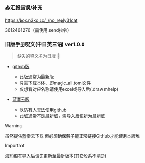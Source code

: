 ### :inbox_tray:汇报错误/补充

https://box.n3ko.cc/_/no_reply31cat

3612464276（需使用.send指令）

### 旧版手册呪文(中日英三语) ver1.0.0

> 缺失的释义多为日版 :smiling_face_with_tear:

- [github版](https://github.com/errrr-er/alll/tree/main/magic/CJE)
    - 此版通常为最新版
    - 只需下载本体、即magic_all.toml文件
    - 仅想看对应名称请使用excel或导入后(.draw mhelp)

- [蓝奏云版](https://wwye.lanzoup.com/iohw92ihoikf)
    - 以防有人无法使用github
    - 此版通常不是最新版，需导入后更新为最新版
    
> [!WARNING]
> 虽然提供蓝奏云下载
> 但必须确保骰子能正常链接GitHub才能使用本牌堆

> [!IMPORTANT]
> 海豹骰在导入后请先更新至最新版本(其它骰系不清楚)